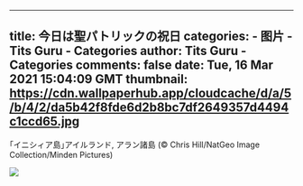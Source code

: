 
---
title: 今日は聖パトリックの祝日
categories: 
    - 图片
    - Tits Guru - Categories
author: Tits Guru - Categories
comments: false
date: Tue, 16 Mar 2021 15:04:09 GMT
thumbnail: https://cdn.wallpaperhub.app/cloudcache/d/a/5/b/4/2/da5b42f8fde6d2b8bc7df2649357d4494c1ccd65.jpg
---

<div>   
<p>｢イニシィア島｣アイルランド, アラン諸島 (© Chris Hill/NatGeo Image Collection/Minden Pictures)</p><img src="https://cdn.wallpaperhub.app/cloudcache/d/a/5/b/4/2/da5b42f8fde6d2b8bc7df2649357d4494c1ccd65.jpg" referrerpolicy="no-referrer">  
</div>
            